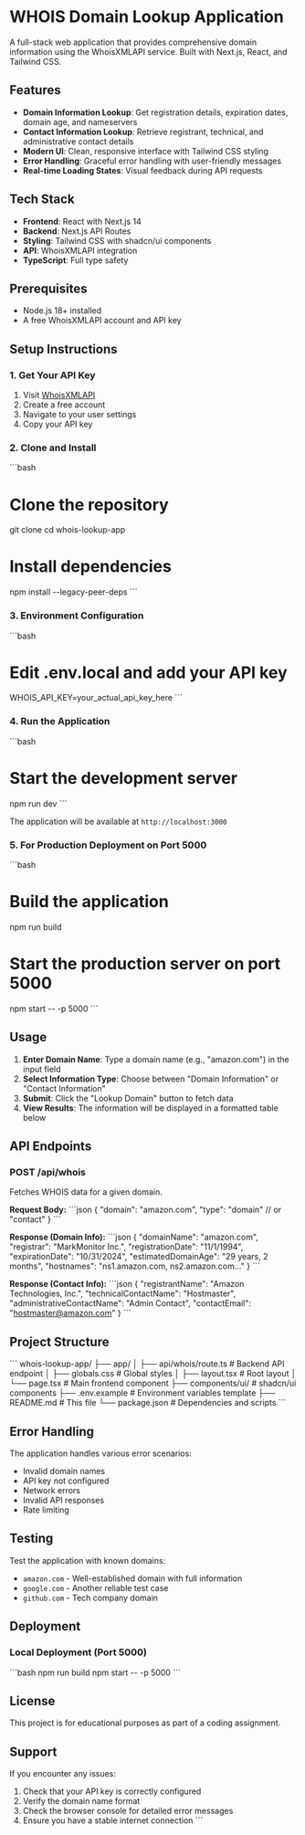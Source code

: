 # WHOIS Domain Lookup Application

A full-stack web application that provides comprehensive domain information using the WhoisXMLAPI service. Built with Next.js, React, and Tailwind CSS.

## Features

- **Domain Information Lookup**: Get registration details, expiration dates, domain age, and nameservers
- **Contact Information Lookup**: Retrieve registrant, technical, and administrative contact details
- **Modern UI**: Clean, responsive interface with Tailwind CSS styling
- **Error Handling**: Graceful error handling with user-friendly messages
- **Real-time Loading States**: Visual feedback during API requests

## Tech Stack

- **Frontend**: React with Next.js 14
- **Backend**: Next.js API Routes
- **Styling**: Tailwind CSS with shadcn/ui components
- **API**: WhoisXMLAPI integration
- **TypeScript**: Full type safety

## Prerequisites

- Node.js 18+ installed
- A free WhoisXMLAPI account and API key

## Setup Instructions

### 1. Get Your API Key

1. Visit [WhoisXMLAPI](https://whois.whoisxmlapi.com/)
2. Create a free account
3. Navigate to your user settings
4. Copy your API key

### 2. Clone and Install

\`\`\`bash
# Clone the repository
git clone <your-repo-url>
cd whois-lookup-app

# Install dependencies
npm install --legacy-peer-deps
\`\`\`

### 3. Environment Configuration

\`\`\`bash
# Edit .env.local and add your API key
WHOIS_API_KEY=your_actual_api_key_here
\`\`\`

### 4. Run the Application

\`\`\`bash
# Start the development server
npm run dev
\`\`\`

The application will be available at `http://localhost:3000`

### 5. For Production Deployment on Port 5000

\`\`\`bash
# Build the application
npm run build

# Start the production server on port 5000
npm start -- -p 5000
\`\`\`

## Usage

1. **Enter Domain Name**: Type a domain name (e.g., "amazon.com") in the input field
2. **Select Information Type**: Choose between "Domain Information" or "Contact Information"
3. **Submit**: Click the "Lookup Domain" button to fetch data
4. **View Results**: The information will be displayed in a formatted table below

## API Endpoints

### POST /api/whois

Fetches WHOIS data for a given domain.

**Request Body:**
\`\`\`json
{
  "domain": "amazon.com",
  "type": "domain" // or "contact"
}
\`\`\`

**Response (Domain Info):**
\`\`\`json
{
  "domainName": "amazon.com",
  "registrar": "MarkMonitor Inc.",
  "registrationDate": "11/1/1994",
  "expirationDate": "10/31/2024",
  "estimatedDomainAge": "29 years, 2 months",
  "hostnames": "ns1.amazon.com, ns2.amazon.com..."
}
\`\`\`

**Response (Contact Info):**
\`\`\`json
{
  "registrantName": "Amazon Technologies, Inc.",
  "technicalContactName": "Hostmaster",
  "administrativeContactName": "Admin Contact",
  "contactEmail": "hostmaster@amazon.com"
}
\`\`\`

## Project Structure

\`\`\`
whois-lookup-app/
├── app/
│   ├── api/whois/route.ts    # Backend API endpoint
│   ├── globals.css           # Global styles
│   ├── layout.tsx           # Root layout
│   └── page.tsx             # Main frontend component
├── components/ui/           # shadcn/ui components
├── .env.example            # Environment variables template
├── README.md              # This file
└── package.json          # Dependencies and scripts
\`\`\`

## Error Handling

The application handles various error scenarios:

- Invalid domain names
- API key not configured
- Network errors
- Invalid API responses
- Rate limiting

## Testing

Test the application with known domains:
- `amazon.com` - Well-established domain with full information
- `google.com` - Another reliable test case
- `github.com` - Tech company domain

## Deployment

### Local Deployment (Port 5000)

\`\`\`bash
npm run build
npm start -- -p 5000
\`\`\`

## License

This project is for educational purposes as part of a coding assignment.

## Support

If you encounter any issues:
1. Check that your API key is correctly configured
2. Verify the domain name format
3. Check the browser console for detailed error messages
4. Ensure you have a stable internet connection
\`\`\`
